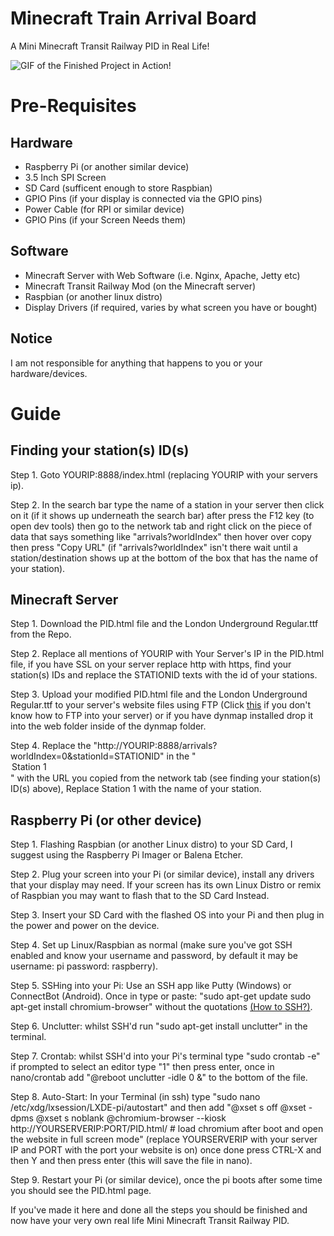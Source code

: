 # Minecraft Train Arrival Board
A Mini Minecraft Transit Railway PID in Real Life! 

![GIF of the Finished Project in Action!](https://your-file-is-ready-to-download.zip/minecraft/the.gif)
# Pre-Requisites
## Hardware
- Raspberry Pi (or another similar device) 
- 3.5 Inch SPI Screen 
- SD Card (sufficent enough to store Raspbian) 
- GPIO Pins (if your display is connected via the GPIO pins) 
- Power Cable (for RPI or similar device)
- GPIO Pins (if your Screen Needs them)
## Software
- Minecraft Server with Web Software (i.e. Nginx, Apache, Jetty etc)
- Minecraft Transit Railway Mod (on the Minecraft server)
- Raspbian (or another linux distro)
- Display Drivers (if required, varies by what screen you have or bought)
## Notice
I am not responsible for anything that happens to you or your hardware/devices.
# Guide
## Finding your station(s) ID(s)
Step 1. Goto YOURIP:8888/index.html (replacing YOURIP with your servers ip). 

Step 2. In the search bar type the name of a station in your server then click on it (if it shows up underneath the search bar) after press the F12 key (to open dev tools) then go to the network tab and right click on the piece of data that says something like "arrivals?worldIndex" then hover over copy then press "Copy URL" (if "arrivals?worldIndex" isn't there wait until a station/destination shows up at the bottom of the box that has the name of your station).
## Minecraft Server
Step 1. Download the PID.html file and the London Underground Regular.ttf from the Repo.

Step 2. Replace all mentions of YOURIP with Your Server's IP in the PID.html file, if you have SSL on your server replace http with https, find your station(s) IDs and replace the STATIONID texts with the id of your stations.

Step 3. Upload your modified PID.html file and the London Underground Regular.ttf to your server's website files using FTP (Click [this](https://www.google.com/search?q=how+to+ftp+into+a+minecraft+server&sca_esv=247eb50602a83f19&sxsrf=ADLYWIJR3kGoJjZTtqZKw94yG_KOqH1T_w%3A1722005115959&source=hp&ei=e7ajZpeQOMi7hbIPgNHZ8QU&iflsig=AL9hbdgAAAAAZqPEi4LPnsZZ_mu6iU6azWEtswprxL18&oq=How+t&gs_lp=Egdnd3Mtd2l6IgVIb3cgdEgAUABYAHAAeACQAQCYAQCgAQCqAQC4AQzIAQCYAgCgAgCYAwCSBwCgBwA&sclient=gws-wiz&ved=0ahUKEwjXufH5-MSHAxXIXUEAHYBoNl4Q4dUDCB8) if you don't know how to FTP into your server) or if you have dynmap installed drop it into the web folder inside of the dynmap folder.

Step 4. Replace the "http://YOURIP:8888/arrivals?worldIndex=0&stationId=STATIONID" in the "<option value="http://YOURIP:8888/arrivals?worldIndex=0&stationId=STATIONID">Station 1</option>" with the URL you copied from the network tab (see finding your station(s) ID(s) above), Replace Station 1 with the name of your station.
## Raspberry Pi (or other device)
Step 1. Flashing Raspbian (or another Linux distro) to your SD Card, I suggest using the Raspberry Pi Imager or Balena Etcher. 

Step 2. Plug your screen into your Pi (or similar device), install any drivers that your display may need. If your screen has its own Linux Distro or remix of Raspbian you may want to flash that to the SD Card Instead. 

Step 3. Insert your SD Card with the flashed OS into your Pi and then plug in the power and power on the device. 

Step 4. Set up Linux/Raspbian as normal (make sure you've got SSH enabled and know your username and password, by default it may be username: pi password: raspberry).

Step 5. SSHing into your Pi: Use an SSH app like Putty (Windows) or ConnectBot (Android). Once in type or paste: "sudo apt-get update
sudo apt-get install chromium-browser" without the quotations [(How to SSH?)](https://www.google.com/search?q=how+to+ssh+into+a+raspberry+pi&sca_esv=247eb50602a83f19&ei=Db6jZuPbLLLBhbIPx-7gqAg&ved=0ahUKEwijlvSVgMWHAxWyYEEAHUc3GIUQ4dUDCBA&uact=5&oq=how+to+ssh+into+a+raspberry+pi&gs_lp=Egxnd3Mtd2l6LXNlcnAiHmhvdyB0byBzc2ggaW50byBhIHJhc3BiZXJyeSBwaTILEAAYgAQYkQIYigUyCxAAGIAEGJECGIoFMgUQABiABDILEAAYgAQYkQIYigUyBBAAGB4yCxAAGIAEGIYDGIoFMggQABiABBiiBDIIEAAYgAQYogQyCBAAGIAEGKIESJElUPwDWNkbcAJ4ApABAJgBmAGgAeICqgEDMy4xuAEDyAEA-AEBmAIGoAL1AcICBBAAGEfCAgcQABiABBgNwgIGEAAYBxgemAMAiAYBkAYIkgcBNqAHsCQ&sclient=gws-wiz-serp).

Step 6. Unclutter: whilst SSH'd run "sudo apt-get install unclutter" in the terminal.

Step 7. Crontab: whilst SSH'd into your Pi's terminal type "sudo crontab -e" if prompted to select an editor type "1" then press enter, once in nano/crontab add
"@reboot unclutter -idle 0 &" 
to the bottom of the file.

Step 8. Auto-Start: In your Terminal (in ssh) type "sudo nano /etc/xdg/lxsession/LXDE-pi/autostart" and then add "@xset s off @xset -dpms @xset s noblank @chromium-browser --kiosk http://YOURSERVERIP:PORT/PID.html/ # load chromium after boot and open the website in full screen mode" (replace YOURSERVERIP with your server IP and PORT with the port your website is on) once done press CTRL-X and then Y and then press enter (this will save the file in nano).

Step 9. Restart your Pi (or similar device), once the pi boots after some time you should see the PID.html page.

If you've made it here and done all the steps you should be finished and now have your very own real life Mini Minecraft Transit Railway PID.
